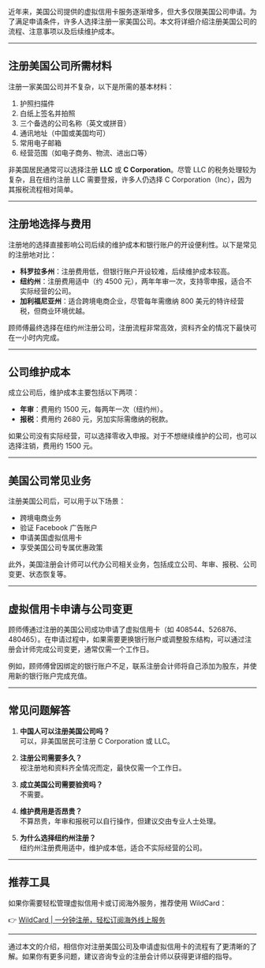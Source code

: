 近年来，美国公司提供的虚拟信用卡服务逐渐增多，但大多仅限美国公司申请。为了满足申请条件，许多人选择注册一家美国公司。本文将详细介绍注册美国公司的流程、注意事项以及后续维护成本。

---

## 注册美国公司所需材料

注册一家美国公司并不复杂，以下是所需的基本材料：

1. 护照扫描件  
2. 白纸上签名并拍照  
3. 三个备选的公司名称（英文或拼音）  
4. 通讯地址（中国或美国均可）  
5. 常用电子邮箱  
6. 经营范围（如电子商务、物流、进出口等）

非美国居民通常可以选择注册 **LLC** 或 **C Corporation**。尽管 LLC 的税务处理较为复杂，且在纽约注册 LLC 需要登报，许多人仍选择 C Corporation（Inc），因为其报税流程相对简单。

---

## 注册地选择与费用

注册地的选择直接影响公司后续的维护成本和银行账户的开设便利性。以下是常见的注册地对比：

- **科罗拉多州**：注册费用低，但银行账户开设较难，后续维护成本较高。  
- **纽约州**：注册费用适中（约 4500 元），两年年审一次，支持零申报，适合不实际经营的公司。  
- **加利福尼亚州**：适合跨境电商企业，尽管每年需缴纳 800 美元的特许经营税，但商业环境优越。  

顾师傅最终选择在纽约州注册公司，注册流程非常高效，资料齐全的情况下最快可在一小时内完成。

---

## 公司维护成本

成立公司后，维护成本主要包括以下两项：

- **年审**：费用约 1500 元，每两年一次（纽约州）。  
- **报税**：费用约 2680 元，另加实际需缴纳的税款。  

如果公司没有实际经营，可以选择零收入申报。对于不想继续维护的公司，也可以选择注销，费用约 1500 元。

---

## 美国公司常见业务

注册美国公司后，可以用于以下场景：

- 跨境电商业务  
- 验证 Facebook 广告账户  
- 申请美国虚拟信用卡  
- 享受美国公司专属优惠政策  

此外，美国注册会计师可以代办公司相关业务，包括成立公司、年审、报税、公司变更、状态恢复等。

---

## 虚拟信用卡申请与公司变更

顾师傅通过注册的美国公司成功申请了虚拟信用卡（如 408544、526876、480465）。在申请过程中，如果需要更换银行账户或调整股东结构，可以通过注册会计师完成公司变更，通常仅需一个工作日。

例如，顾师傅曾因绑定的银行账户不足，联系注册会计师将自己添加为股东，并使用新的银行账户完成充值。

---

## 常见问题解答

1. **中国人可以注册美国公司吗？**  
   可以，非美国居民可注册 C Corporation 或 LLC。

2. **注册公司需要多久？**  
   视注册地和资料齐全情况而定，最快仅需一个工作日。

3. **成立美国公司需要验资吗？**  
   不需要。

4. **维护费用是否昂贵？**  
   不算昂贵，年审和报税可以自行操作，但建议交由专业人士处理。

5. **为什么选择纽约州注册？**  
   纽约州注册费用适中，维护成本低，适合不实际经营的公司。

---

## 推荐工具

如果你需要轻松管理虚拟信用卡或订阅海外服务，推荐使用 WildCard：

👉 [WildCard | 一分钟注册，轻松订阅海外线上服务](https://bit.ly/bewildcard)

---

通过本文的介绍，相信你对注册美国公司及申请虚拟信用卡的流程有了更清晰的了解。如果你有更多问题，建议咨询专业的注册会计师以获得更详细的指导。